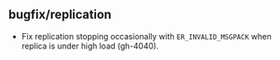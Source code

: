 ## bugfix/replication

* Fix replication stopping occasionally with `ER_INVALID_MSGPACK` when replica
  is under high load (gh-4040).
